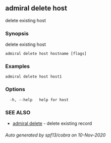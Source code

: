 ## admiral delete host

delete existing host

### Synopsis

delete existing host

```
admiral delete host hostname [flags]
```

### Examples

```
admiral delete host host1
```

### Options

```
  -h, --help   help for host
```

### SEE ALSO

* [admiral delete](admiral_delete.md)	 - delete existing record

###### Auto generated by spf13/cobra on 10-Nov-2020
